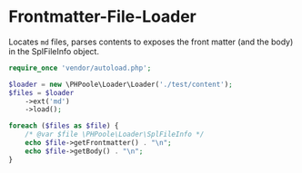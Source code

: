 # Frontmatter-File-Loader

Locates ```md``` files, parses contents to exposes the front matter (and the body) in the SplFileInfo object.

```php
require_once 'vendor/autoload.php';

$loader = new \PHPoole\Loader\Loader('./test/content');
$files = $loader
    ->ext('md')
    ->load();

foreach ($files as $file) {
    /* @var $file \PHPoole\Loader\SplFileInfo */
    echo $file->getFrontmatter() . "\n";
    echo $file->getBody() . "\n";
}
```
